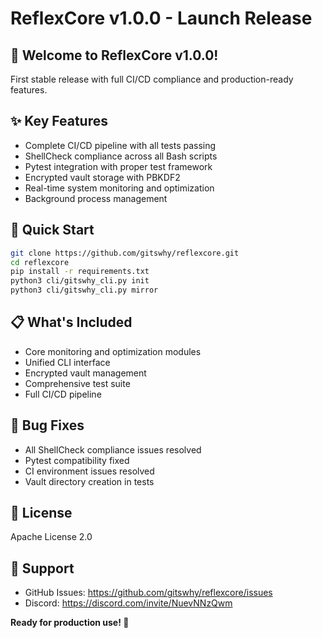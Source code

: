 # ReflexCore v1.0.0 - Launch Release

## 🎉 Welcome to ReflexCore v1.0.0!

First stable release with full CI/CD compliance and production-ready features.

## ✨ Key Features
- Complete CI/CD pipeline with all tests passing
- ShellCheck compliance across all Bash scripts
- Pytest integration with proper test framework
- Encrypted vault storage with PBKDF2
- Real-time system monitoring and optimization
- Background process management


## 🚀 Quick Start
```bash
git clone https://github.com/gitswhy/reflexcore.git
cd reflexcore
pip install -r requirements.txt
python3 cli/gitswhy_cli.py init
python3 cli/gitswhy_cli.py mirror
```

## 📋 What's Included
- Core monitoring and optimization modules
- Unified CLI interface
- Encrypted vault management
- Comprehensive test suite
- Full CI/CD pipeline

## 🐛 Bug Fixes
- All ShellCheck compliance issues resolved
- Pytest compatibility fixed
- CI environment issues resolved
- Vault directory creation in tests

## 📄 License
Apache License 2.0

## 🤝 Support
- GitHub Issues: https://github.com/gitswhy/reflexcore/issues
- Discord: https://discord.com/invite/NuevNNzQwm

**Ready for production use! 🚀** 
